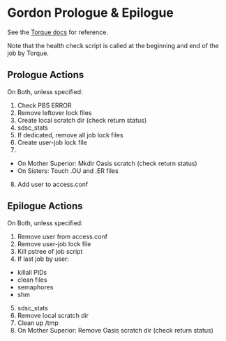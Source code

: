 Gordon Prologue & Epilogue
==========================

See the [Torque docs][1] for reference.

Note that the health check script is called at the beginning and end of
the job by Torque.

Prologue Actions
----------------

On Both, unless specified:

1. Check PBS ERROR
2. Remove leftover lock files
3. Create local scratch dir (check return status)
4. sdsc_stats
5. If dedicated, remove all job lock files
6. Create user-job lock file
7. 
 * On Mother Superior: Mkdir Oasis scratch (check return status)
 * On Sisters: Touch .OU and .ER files
8. Add user to access.conf

Epilogue Actions
----------------

On Both, unless specified:

1. Remove user from access.conf
2. Remove user-job lock file
3. Kill pstree of job script
4. If last job by user:
 * killall PIDs
 * clean files
 * semaphores
 * shm
5. sdsc_stats
6. Remove local scratch dir
7. Clean up /tmp
8. On Mother Superior: Remove Oasis scratch dir (check return status)

[1]: http://docs.adaptivecomputing.com/torque/Content/topics/12-appendices/prologueAndEpliogueScripts.htm
